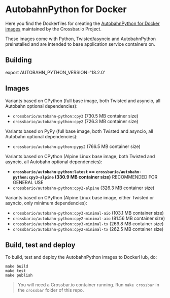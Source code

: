 # AutobahnPython for Docker

Here you find the Dockerfiles for creating the [AutobahnPython for Docker images](https://hub.docker.com/r/crossbario/autobahn-python/) maintained by the Crossbar.io Project.

These images come with Python, Twisted/asyncio and AutobahnPython preinstalled and are intended to base application service containers on.

## Building

export AUTOBAHN_PYTHON_VERSION='18.2.0'


## Images

Variants based on CPython (full base image, both Twisted and asyncio, all Autobahn optional dependencies):

* `crossbario/autobahn-python:cpy3` (730.5 MB container size)
* `crossbario/autobahn-python:cpy2` (726.3 MB container size)

Variants based on PyPy (full base image, both Twisted and asyncio, all Autobahn optional dependencies):

* `crossbario/autobahn-python:pypy2` (766.5 MB container size)

Variants based on CPython (Alpine Linux base image, both Twisted and asyncio, all Autobahn optional dependencies):

* **`crossbario/autobahn-python:latest` == `crossbario/autobahn-python:cpy3-alpine` (330.9 MB container size)** RECOMMENDED FOR GENERAL USE
* `crossbario/autobahn-python:cpy2-alpine` (326.3 MB container size)

Variants based on CPython (Alpine Linux base image, either Twisted or asyncio, only minimum dependencies):

* `crossbario/autobahn-python:cpy3-minimal-aio` (103.1 MB container size)
* `crossbario/autobahn-python:cpy2-minimal-aio` (81.56 MB container size)
* `crossbario/autobahn-python:cpy3-minimal-tx`  (269.8 MB container size)
* `crossbario/autobahn-python:cpy2-minimal-tx`  (262.5 MB container size)

## Build, test and deploy

To build, test and deploy the AutobahnPython images to DockerHub, do:

```console
make build
make test
make publish
```

> You will need a Crossbar.io container running. Run `make crossbar` in the `crossbar` folder of this repo.
